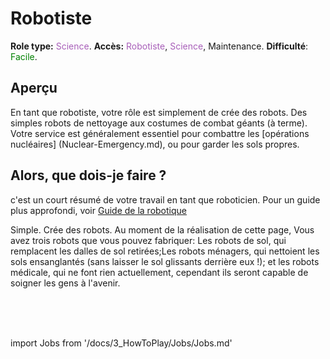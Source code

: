 # Robotiste

**Role type:** <font color="#a85fb9">Science</font>. **Accès:** <font color="#a85fb9">Robotiste</font>, <font color="#a85fb9">Science</font>, Maintenance. **Difficulté**: <font color="Green">Facile</font>.



## Aperçu


En tant que robotiste, votre rôle est simplement de crée des robots. Des simples robots de nettoyage aux costumes de combat géants (à terme). Votre service est généralement essentiel pour combattre les [opérations nucléaires] (Nuclear-Emergency.md), ou pour garder les sols propres.




## Alors, que dois-je faire ?

c'est un court résumé de votre travail en tant que roboticien. Pour un guide plus approfondi, voir [Guide de la robotique](Robotics-Guide.md)

Simple. Crée des robots. Au moment de la réalisation de cette page, Vous avez trois robots que vous pouvez fabriquer: Les robots de sol, qui remplacent les dalles de sol retirées;Les robots ménagers, qui nettoient les sols ensanglantés (sans laisser le sol glissants derrière eux !); et les robots médicale, qui ne font rien actuellement, cependant ils seront capable de soigner les gens à l'avenir.


  <br/>
<br/>
<br/>

import Jobs from '/docs/3_HowToPlay/Jobs/Jobs.md'

<Jobs />
